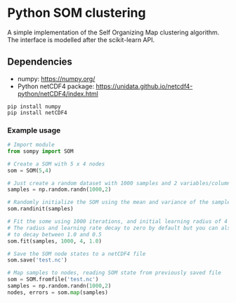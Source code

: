 # Python SOM clustering

A simple implementation of the Self Organizing Map clustering algorithm.  The interface is modelled after the scikit-learn API.

## Dependencies
* numpy: https://numpy.org/  
* Python netCDF4 package: https://unidata.github.io/netcdf4-python/netCDF4/index.html

```
pip install numpy
pip install netCDF4
```

### Example usage

```python
# Import module
from sompy import SOM

# Create a SOM with 5 x 4 nodes
som = SOM(5,4)

# Just create a random dataset with 1000 samples and 2 variables/columns
samples = np.random.randn(1000,2)

# Randomly initialize the SOM using the mean and variance of the samples
som.randinit(samples)

# Fit the some using 1000 iterations, and initial learning radius of 4 and initial learning rate of 1.0
# The radius and learning rate decay to zero by default but you can also pass a tuple like (1.0, 0.5)
# to decay between 1.0 and 0.5
som.fit(samples, 1000, 4, 1.0)

# Save the SOM node states to a netCDF4 file
som.save('test.nc')

# Map samples to nodes, reading SOM state from previously saved file
som = SOM.fromfile('test.nc')
samples = np.random.randn(1000,2)
nodes, errors = som.map(samples)

```
